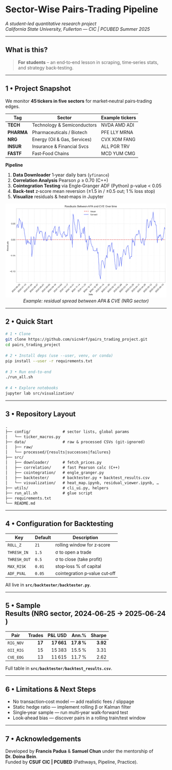 # Sector-Wise Pairs-Trading Pipeline

*A student-led quantitative research project  
California State University, Fullerton — CIC | PCUBED Summer 2025*

---

## What is this?
> **For students** – an end‑to‑end lesson in scraping, time‑series stats, and strategy back‑testing.  

---

## 1 • Project Snapshot
We monitor **45 tickers in five sectors** for market‑neutral pairs‑trading edges.

| Tag | Sector | Example tickers |
|-----|--------|-----------------|
| **TECH**  | Technology & Semiconductors | NVDA AMD ADI |
| **PHARMA**| Pharmaceuticals / Biotech   | PFE LLY MRNA |
| **NRG**   | Energy (Oil & Gas, Services)| CVX XOM FANG |
| **INSUR** | Insurance & Financial Svcs  | ALL PGR TRV |
| **FASTF** | Fast‑Food Chains            | MCD YUM CMG |

**Pipeline**

1.  **Data Downloader** 1‑year daily bars (`yfinance`)  
2.  **Correlation Analysis** Pearson ρ ≥ 0.70 (C++)  
3.  **Cointegration Testing** via Engle‑Granger ADF (Python) p-value < 0.05 
4.  **Back‑test** z‑score mean reversion (±1.5 in / ±0.5 out; 1 % loss stop)  
5.  **Visualize** residuals & heat‑maps in Jupyter

<p align="center">
  <img src="src/visualization/img/apa_cve_residuals.png" width="640">
  <br><em>Example: residual spread between APA & CVE (NRG sector)</em>
</p>

---

## 2 • Quick Start

```bash
# 1 • Clone
git clone https://github.com/sicn4rf/pairs_trading_project.git
cd pairs_trading_project

# 2 • Install deps (use --user, venv, or conda)
pip install --user -r requirements.txt

# 3 • Run end‑to‑end
./run_all.sh

# 4 • Explore notebooks
jupyter lab src/visualization/
```

---

## 3 • Repository Layout
```text
.
├── config/              # sector lists, global params
│   └── ticker_macros.py
├── data/                # raw & processed CSVs (git‑ignored)
│   ├── raw/
│   └── processed/{results|successes|failures}
├── src/
│   ├── downloader/      # fetch_prices.py
│   ├── correlation/     # fast Pearson calc (C++)
│   ├── cointegration/   # engle_granger.py
│   ├── backtester/      # backtester.py + backtest_results.csv
│   └── visualization/   # heat_map.ipynb, residual_viewer.ipynb, …
├── utils/               # cli_ui.py, helpers
├── run_all.sh           # glue script
├── requirements.txt
└── README.md
```

---

## 4 • Configuration for Backtesting

| Key | Default | Description |
|-----|---------|-------------|
| `ROLL_Z`     | `21`  | rolling window for z‑score |
| `THRESH_IN`  | `1.5` | σ to open a trade |
| `THRESH_OUT` | `0.5` | σ to close (take profit) |
| `MAX_RISK`   | `0.01`| stop‑loss % of capital |
| `ADF_PVAL`   | `0.05`| cointegration p‑value cut‑off |

All live in **`src/backtester/backtester.py`**.

---

## 5 • Sample Results (NRG sector, 2024‑06‑25 → 2025‑06‑24)

| Pair | Trades | P&L USD | Ann.% | Sharpe |
|------|-------:|--------:|------:|-------:|
| `RIG_NOV` | **17** | **17 661** | **17.8 %** | **3.92** |
| `OII_RIG` | 15 | 15 383 | 15.5 % | 3.31 |
| `CVE_EOG` | 13 | 11 615 | 11.7 % | 2.62 |

Full table in **`src/backtester/backtest_results.csv`**.

---

## 6 • Limitations & Next Steps
* No transaction‑cost model — add realistic fees / slippage  
* Static hedge ratio — implement rolling β or Kalman filter  
* Single‑year sample — run multi‑year walk‑forward test  
* Look‑ahead bias — discover pairs in a rolling train/test window  

---

## 7 • Acknowledgements
Developed by **Francis Padua** & **Samuel Chun** under the mentorship of **Dr. Doina Bein**.  
Funded by **CSUF CIC | PCUBED** (Pathways, Pipeline, Practice).
